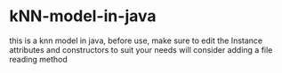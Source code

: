 # kNN-model-in-java
this is a knn model in java,
before use, make sure to edit the Instance attributes and constructors to suit your needs
will consider adding a file reading method
